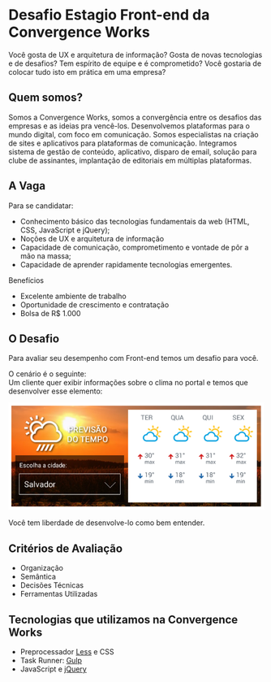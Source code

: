 # Desafio Estagio Front-end da Convergence Works

Você gosta de UX e arquitetura de informação? Gosta de novas tecnologias e de desafios? Tem espírito de equipe e é comprometido? Você gostaria de colocar tudo isto em prática em uma empresa?

## Quem somos?
Somos a Convergence Works, somos a convergência entre os desafios das empresas e as ideias pra vencê-los. Desenvolvemos plataformas para o mundo digital, com foco em comunicação. Somos especialistas na criação de sites e aplicativos para plataformas de comunicação. Integramos sistema de gestão de conteúdo, aplicativo, disparo de email, solução para clube de assinantes, implantação de editoriais em múltiplas plataformas.

## A Vaga
Para se candidatar:  

- Conhecimento básico das tecnologias fundamentais da web (HTML, CSS, JavaScript e jQuery);
- Noções de UX e arquitetura de informação
- Capacidade de comunicação, comprometimento e vontade de pôr a mão na massa;
- Capacidade de aprender rapidamente tecnologias emergentes.

Benefícios
- Excelente ambiente de trabalho 
- Oportunidade de crescimento e contratação
- Bolsa de R$ 1.000

## O Desafio
Para avaliar seu desempenho com Front-end temos um desafio para você.

O cenário é o seguinte:  
Um cliente quer exibir informações sobre o clima no portal e temos que desenvolver esse elemento:

![Nível Padawan](imgs/componente.png)

Você tem liberdade de desenvolve-lo como bem entender.

## Critérios de Avaliação

- Organização
- Semântica
- Decisões Técnicas
- Ferramentas Utilizadas

## Tecnologias que utilizamos na Convergence Works
- Preprocessador [Less](http://lesscss.org) e CSS
- Task Runner: [Gulp](https://gulpjs.com)
- JavaScript e [jQuery](http://jquery.com)
